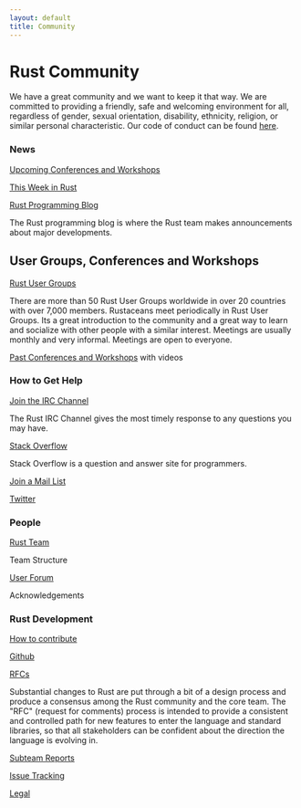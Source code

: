 ```yaml
---
layout: default
title: Community
---
```


# Rust Community

We have a great community and we want to keep it that way. We are
committed to providing a friendly, safe and welcoming environment for
all, regardless of gender, sexual orientation, disability, ethnicity,
religion, or similar personal characteristic.  Our code of conduct can
be found [here](https://www.rust-lang.org/conduct.html).

### News

[Upcoming Conferences and Workshops]()

[This Week in Rust](http://this-week-in-rust.org/)

[Rust Programming Blog](http://blog.rust-lang.org/)

The Rust programming blog is where the Rust team makes announcements
about major developments.

User Groups, Conferences and Workshops
------

[Rust User Groups](./user_groups.html)

There are more than 50 Rust User Groups worldwide in over 20 countries
with over 7,000 members. Rustaceans meet periodically in Rust User
Groups.  Its a great introduction to the community and a great way to
learn and socialize with other people with a similar interest.
Meetings are usually monthly and very informal. Meetings are open to
everyone.

[Past Conferences and Workshops](./past_conferences.html) with videos

### How to Get Help

[Join the IRC Channel]([https://client00.chat.mibbit.com/?server=irc.mozilla.org&channel=%23rust)

The Rust IRC Channel gives the most timely response to any questions
you may have.

[Stack Overflow](https://stackoverflow.com/questions/tagged/rust)

Stack Overflow is a question and answer site for programmers.

[Join a Mail List](https://www.reddit.com/r/rust)

[Twitter](https://twitter.com/rustlang)

### People

[Rust Team](https://www.rust-lang.org/team.html)

Team Structure

[User Forum](https://users.rust-lang.org/)

Acknowledgements

### Rust Development

[How to contribute](https://github.com/efindlay/Rust_community_page/blob/master/contribute.md)

[Github](https://github.com/rust-lang/rust)

[RFCs](https://github.com/rust-lang/rfcs)

Substantial changes to Rust are put through a bit of a design process
and produce a consensus among the Rust community and the core team.
The "RFC" (request for comments) process is intended to provide a
consistent and controlled path for new features to enter the language
and standard libraries, so that all stakeholders can be confident
about the direction the language is evolving in.

[Subteam Reports](https://github.com/rust-lang/subteams)

[Issue Tracking](https://github.com/rust-lang/rust/issues)

[Legal](https://www.rust-lang.org/legal.html)
